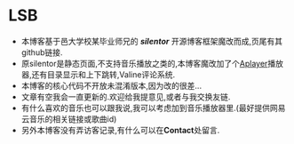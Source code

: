# LSB
  
- 本博客基于邑大学校某毕业师兄的 ***silentor*** 开源博客框架魔改而成,页尾有其github链接.
- 原silentor是静态页面,不支持音乐播放之类的,本博客魔改加了个[Aplayer](https://aplayer.js.org/#/zh-Hans/)播放器,还有目录显示和上下跳转,Valine评论系统.
- 本博客的核心代码不开放未混淆版本,因为改的很差...
- 文章有空我会一直更新的.欢迎给我提意见,或者与我交换友链.
- 有什么喜欢的音乐也可以跟我说,我可以考虑加到音乐播放器里.(最好提供网易云音乐的相关链接或歌曲id)
- 另外本博客没有弄访客记录,有什么可以在**Contact**处留言.
